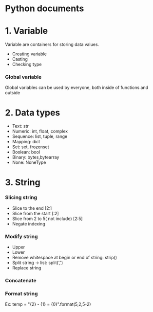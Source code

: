 # Python documents

# 1. Variable
Variable are containers for storing data values.
- Creating variable
- Casting
- Checking type

### Global variable
Global variables can be used by everyone, both inside of functions and outside

# 2. Data types
- Text: str
- Numeric: int, float, complex
- Sequence: list, tuple, range
- Mapping: dict
- Set: set, frozenset
- Boolean: bool
- Binary: bytes,bytearray
- None: NoneType

# 3. String
### Slicing string
- Slice to the end [2:]
- Slice from the start [:2]
- Slice from 2 to 5( not include) [2:5]
- Negate indexing 
### Modify string
- Upper
- Lower
- Remove whitespace at begin or end of string: strip()
- Split string -> list: split(',')
- Replace string
### Concatenate

### Format string
Ex: temp = "{2} - {1} = {0}".format(5,2,5-2)


